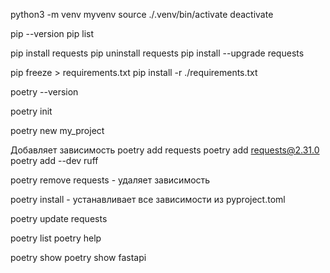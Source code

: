 python3 -m venv myvenv
source ./.venv/bin/activate
deactivate

pip --version
pip list

pip install requests
pip uninstall requests
pip install --upgrade requests

pip freeze > requirements.txt
pip install -r ./requirements.txt

poetry --version

poetry init

poetry new my_project

Добавляет зависимость
poetry add requests
poetry add requests@2.31.0
poetry add --dev ruff

poetry remove requests - удаляет зависимость

poetry install - устанавливает все зависимости из pyproject.toml

poetry update requests

poetry list
poetry help


poetry show
poetry show fastapi

